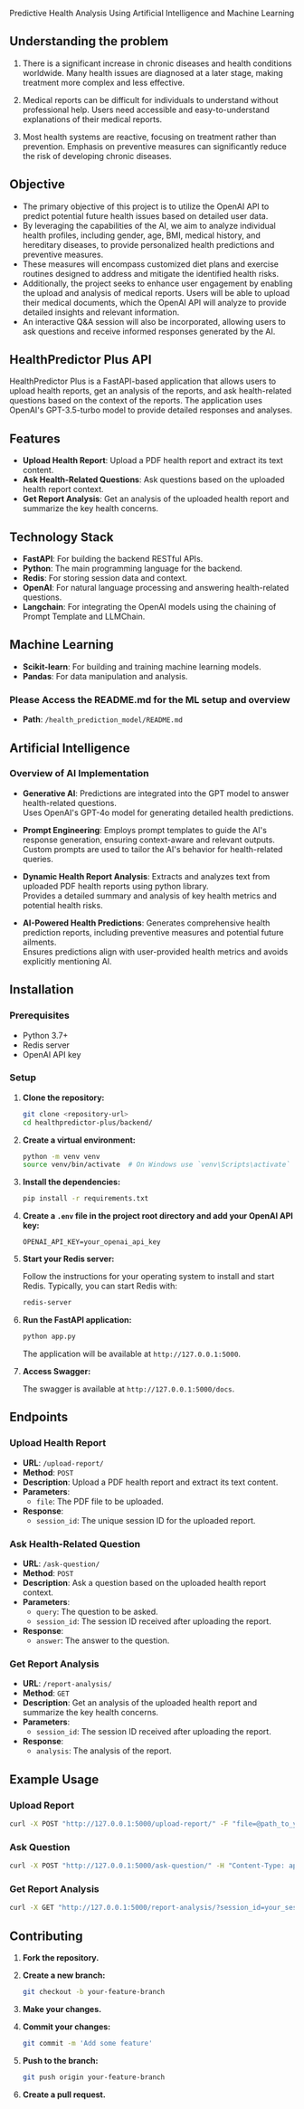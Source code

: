 Predictive Health Analysis Using Artificial Intelligence and Machine Learning

## Understanding the problem

1. There is a significant increase in chronic diseases and health conditions worldwide. Many health issues are diagnosed at a later stage, making treatment more complex and less effective.

2. Medical reports can be difficult for individuals to understand without professional help. Users need accessible and easy-to-understand explanations of their medical reports.

3. Most health systems are reactive, focusing on treatment rather than prevention. Emphasis on preventive measures can significantly reduce the risk of developing chronic diseases.

## Objective

- The primary objective of this project is to utilize the OpenAI API to predict potential future health issues based on detailed user data.
- By leveraging the capabilities of the AI, we aim to analyze individual health profiles, including gender, age, BMI, medical history, and hereditary diseases, to provide personalized health predictions and preventive measures.
- These measures will encompass customized diet plans and exercise routines designed to address and mitigate the identified health risks.
- Additionally, the project seeks to enhance user engagement by enabling the upload and analysis of medical reports. Users will be able to upload their medical documents, which the OpenAI API will analyze to provide detailed insights and relevant information.
- An interactive Q&A session will also be incorporated, allowing users to ask questions and receive informed responses generated by the AI.

## HealthPredictor Plus API

HealthPredictor Plus is a FastAPI-based application that allows users to upload health reports, get an analysis of the reports, and ask health-related questions based on the context of the reports. The application uses OpenAI's GPT-3.5-turbo model to provide detailed responses and analyses.

## Features

- **Upload Health Report**: Upload a PDF health report and extract its text content.
- **Ask Health-Related Questions**: Ask questions based on the uploaded health report context.
- **Get Report Analysis**: Get an analysis of the uploaded health report and summarize the key health concerns.

## Technology Stack

- **FastAPI**: For building the backend RESTful APIs.
- **Python**: The main programming language for the backend.
- **Redis**: For storing session data and context.
- **OpenAI**: For natural language processing and answering health-related questions.
- **Langchain**: For integrating the OpenAI models using the chaining of Prompt Template and LLMChain.

## Machine Learning

- **Scikit-learn**: For building and training machine learning models.
- **Pandas**: For data manipulation and analysis.

### Please Access the README.md for the ML setup and overview

- **Path**: `/health_prediction_model/README.md`

## Artificial Intelligence

### Overview of AI Implementation

- **Generative AI**:
  Predictions are integrated into the GPT model to answer health-related questions. \
  Uses OpenAI's GPT-4o model for generating detailed health predictions.

- **Prompt Engineering**:
  Employs prompt templates to guide the AI's response generation, ensuring context-aware and relevant outputs. \
  Custom prompts are used to tailor the AI's behavior for health-related queries.

- **Dynamic Health Report Analysis**:
  Extracts and analyzes text from uploaded PDF health reports using python library. \
  Provides a detailed summary and analysis of key health metrics and potential health risks.

- **AI-Powered Health Predictions**:
  Generates comprehensive health prediction reports, including preventive measures and potential future ailments. \
  Ensures predictions align with user-provided health metrics and avoids explicitly mentioning AI.

## Installation

### Prerequisites

- Python 3.7+
- Redis server
- OpenAI API key

### Setup

1. **Clone the repository:**

   ```bash
   git clone <repository-url>
   cd healthpredictor-plus/backend/
   ```

2. **Create a virtual environment:**

   ```bash
   python -m venv venv
   source venv/bin/activate  # On Windows use `venv\Scripts\activate`
   ```

3. **Install the dependencies:**

   ```bash
   pip install -r requirements.txt
   ```

4. **Create a `.env` file in the project root directory and add your OpenAI API key:**

   ```env
   OPENAI_API_KEY=your_openai_api_key
   ```

5. **Start your Redis server:**

   Follow the instructions for your operating system to install and start Redis. Typically, you can start Redis with:

   ```bash
   redis-server
   ```

6. **Run the FastAPI application:**

   ```bash
   python app.py
   ```

   The application will be available at `http://127.0.0.1:5000`.

7. **Access Swagger:**

   The swagger is available at `http://127.0.0.1:5000/docs`.

## Endpoints

### Upload Health Report

- **URL**: `/upload-report/`
- **Method**: `POST`
- **Description**: Upload a PDF health report and extract its text content.
- **Parameters**:
  - `file`: The PDF file to be uploaded.
- **Response**:
  - `session_id`: The unique session ID for the uploaded report.

### Ask Health-Related Question

- **URL**: `/ask-question/`
- **Method**: `POST`
- **Description**: Ask a question based on the uploaded health report context.
- **Parameters**:
  - `query`: The question to be asked.
  - `session_id`: The session ID received after uploading the report.
- **Response**:
  - `answer`: The answer to the question.

### Get Report Analysis

- **URL**: `/report-analysis/`
- **Method**: `GET`
- **Description**: Get an analysis of the uploaded health report and summarize the key health concerns.
- **Parameters**:
  - `session_id`: The session ID received after uploading the report.
- **Response**:
  - `analysis`: The analysis of the report.

## Example Usage

### Upload Report

```bash
curl -X POST "http://127.0.0.1:5000/upload-report/" -F "file=@path_to_your_report.pdf"
```

### Ask Question

```bash
curl -X POST "http://127.0.0.1:5000/ask-question/" -H "Content-Type: application/json" -d '{"query": "What are the main health concerns?", "session_id": "your_session_id"}'
```

### Get Report Analysis

```bash
curl -X GET "http://127.0.0.1:5000/report-analysis/?session_id=your_session_id"
```

## Contributing

1. **Fork the repository.**
2. **Create a new branch:**

   ```bash
   git checkout -b your-feature-branch
   ```

3. **Make your changes.**
4. **Commit your changes:**

   ```bash
   git commit -m 'Add some feature'
   ```

5. **Push to the branch:**

   ```bash
   git push origin your-feature-branch
   ```

6. **Create a pull request.**
